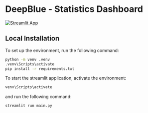 # DeepBlue - Statistics Dashboard
[![Streamlit App](https://static.streamlit.io/badges/streamlit_badge_black_white.svg)](https://statdbl.streamlit.app/)

## Local Installation

To set up the environment, run the following command:
```bash
python -m venv .venv
.venv\Scripts\activate
pip install -r requirements.txt
```

To start the streamlit application, activate the environment:
```bash
venv\Scripts\activate
```
and run the following command:
```bash
streamlit run main.py
```
